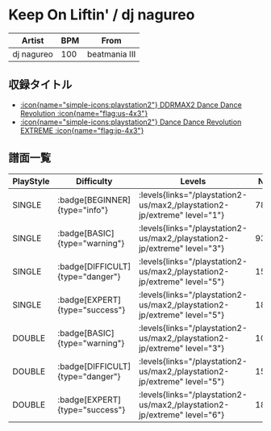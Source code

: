 # Keep On Liftin' / dj nagureo

|Artist|BPM|From|
|------|---|----|
|dj nagureo|100|beatmania III|

## 収録タイトル

- [:icon{name="simple-icons:playstation2"} DDRMAX2 Dance Dance Revolution :icon{name="flag:us-4x3"}](/playstation2-us/max2)
- [:icon{name="simple-icons:playstation2"} Dance Dance Revolution EXTREME :icon{name="flag:jp-4x3"}](/playstation2-jp/extreme)

## 譜面一覧

|PlayStyle|Difficulty|Levels|Notes|Movie|
|---------|----------|------|-----|-----|
|SINGLE| :badge[BEGINNER]{type="info"}| :levels{links="/playstation2-us/max2,/playstation2-jp/extreme" level="1"}|78/0||
|SINGLE| :badge[BASIC]{type="warning"}| :levels{links="/playstation2-us/max2,/playstation2-jp/extreme" level="3"}|93/12||
|SINGLE| :badge[DIFFICULT]{type="danger"}| :levels{links="/playstation2-us/max2,/playstation2-jp/extreme" level="5"}|156/28||
|SINGLE| :badge[EXPERT]{type="success"}| :levels{links="/playstation2-us/max2,/playstation2-jp/extreme" level="5"}|180/29||
|DOUBLE| :badge[BASIC]{type="warning"}| :levels{links="/playstation2-us/max2,/playstation2-jp/extreme" level="3"}|107/9||
|DOUBLE| :badge[DIFFICULT]{type="danger"}| :levels{links="/playstation2-us/max2,/playstation2-jp/extreme" level="5"}|150/7||
|DOUBLE| :badge[EXPERT]{type="success"}| :levels{links="/playstation2-us/max2,/playstation2-jp/extreme" level="6"}|188/7||
